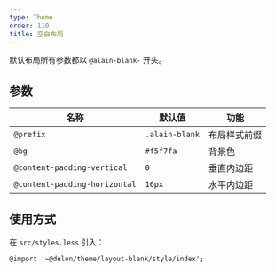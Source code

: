 ```yaml
---
type: Theme
order: 110
title: 空白布局
---
```


默认布局所有参数都以 `@alain-blank-` 开头。

## 参数

| 名称 | 默认值 | 功能 |
| --- | --- | --- |
| `@prefix` | `.alain-blank` | 布局样式前缀 |
| `@bg` | `#f5f7fa` | 背景色 |
| `@content-padding-vertical` | `0` | 垂直内边距 |
| `@content-padding-horizontal` | `16px` | 水平内边距 |

## 使用方式

在 `src/styles.less` 引入：

```less
@import '~@delon/theme/layout-blank/style/index';
```
